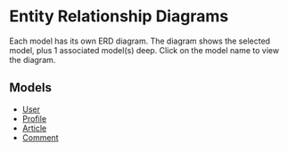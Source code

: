# Entity Relationship Diagrams

Each model has its own ERD diagram. The diagram shows the selected model, plus 1 associated model(s) deep. Click on the model name to view the diagram.

## Models

- [User](../User.md)
- [Profile](../Profile.md)
- [Article](../Article.md)
- [Comment](../Comment.md)
